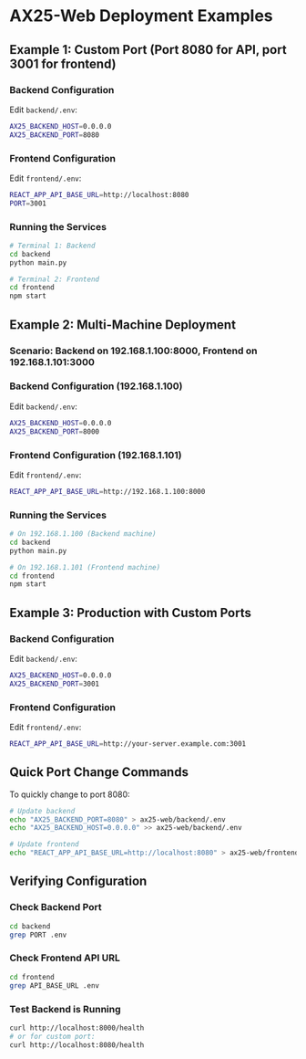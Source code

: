 # AX25-Web Deployment Examples

## Example 1: Custom Port (Port 8080 for API, port 3001 for frontend)

### Backend Configuration
Edit `backend/.env`:
```bash
AX25_BACKEND_HOST=0.0.0.0
AX25_BACKEND_PORT=8080
```

### Frontend Configuration  

Edit `frontend/.env`:
```bash
REACT_APP_API_BASE_URL=http://localhost:8080
PORT=3001
```

### Running the Services
```bash
# Terminal 1: Backend
cd backend
python main.py

# Terminal 2: Frontend
cd frontend
npm start
```

## Example 2: Multi-Machine Deployment

### Scenario: Backend on 192.168.1.100:8000, Frontend on 192.168.1.101:3000

### Backend Configuration (192.168.1.100)
Edit `backend/.env`:
```bash
AX25_BACKEND_HOST=0.0.0.0
AX25_BACKEND_PORT=8000
```

### Frontend Configuration (192.168.1.101)
Edit `frontend/.env`:
```bash
REACT_APP_API_BASE_URL=http://192.168.1.100:8000
```

### Running the Services
```bash
# On 192.168.1.100 (Backend machine)
cd backend
python main.py

# On 192.168.1.101 (Frontend machine)  
cd frontend
npm start
```

## Example 3: Production with Custom Ports

### Backend Configuration
Edit `backend/.env`:
```bash
AX25_BACKEND_HOST=0.0.0.0
AX25_BACKEND_PORT=3001
```

### Frontend Configuration
Edit `frontend/.env`:
```bash
REACT_APP_API_BASE_URL=http://your-server.example.com:3001
```

## Quick Port Change Commands

To quickly change to port 8080:

```bash
# Update backend
echo "AX25_BACKEND_PORT=8080" > ax25-web/backend/.env
echo "AX25_BACKEND_HOST=0.0.0.0" >> ax25-web/backend/.env

# Update frontend
echo "REACT_APP_API_BASE_URL=http://localhost:8080" > ax25-web/frontend/.env
```

## Verifying Configuration

### Check Backend Port
```bash
cd backend
grep PORT .env
```

### Check Frontend API URL
```bash
cd frontend  
grep API_BASE_URL .env
```

### Test Backend is Running
```bash
curl http://localhost:8000/health
# or for custom port:
curl http://localhost:8080/health
```